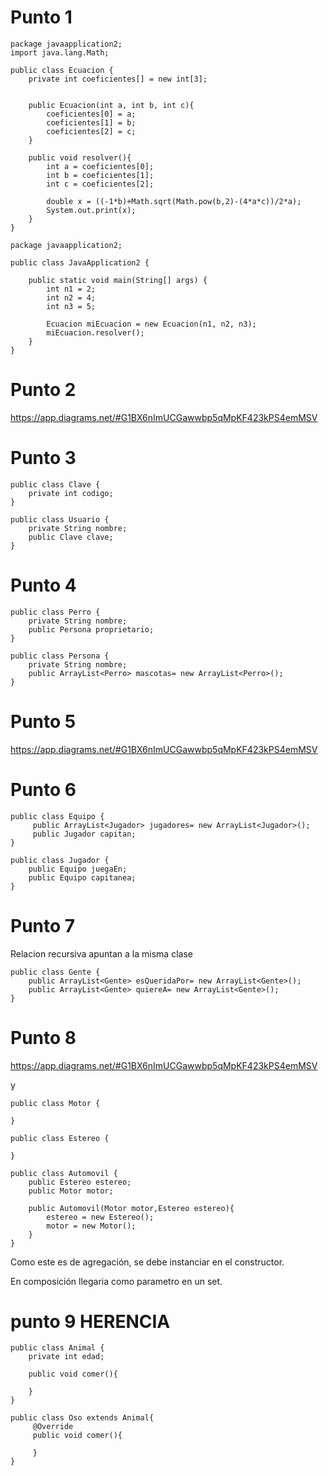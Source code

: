 # Punto 1

```
package javaapplication2;
import java.lang.Math;

public class Ecuacion {
    private int coeficientes[] = new int[3];
    
    
    public Ecuacion(int a, int b, int c){
        coeficientes[0] = a;
        coeficientes[1] = b;
        coeficientes[2] = c;
    }
    
    public void resolver(){
        int a = coeficientes[0];
        int b = coeficientes[1];
        int c = coeficientes[2];
        
        double x = ((-1*b)+Math.sqrt(Math.pow(b,2)-(4*a*c))/2*a);
        System.out.print(x);
    }
}
```

```
package javaapplication2;

public class JavaApplication2 {

    public static void main(String[] args) {
        int n1 = 2;
        int n2 = 4;
        int n3 = 5;
        
        Ecuacion miEcuacion = new Ecuacion(n1, n2, n3);
        miEcuacion.resolver();
    }   
}
```

# Punto 2

https://app.diagrams.net/#G1BX6nImUCGawwbp5qMpKF423kPS4emMSV

# Punto 3

```
public class Clave {
    private int codigo;
}
```

```
public class Usuario {
    private String nombre;
    public Clave clave;
}
```

# Punto 4

```
public class Perro {
    private String nombre;
    public Persona proprietario;
}
```

```
public class Persona {
    private String nombre;
    public ArrayList<Perro> mascotas= new ArrayList<Perro>();
}
```

# Punto 5

https://app.diagrams.net/#G1BX6nImUCGawwbp5qMpKF423kPS4emMSV


# Punto 6

```
public class Equipo {
     public ArrayList<Jugador> jugadores= new ArrayList<Jugador>();
     public Jugador capitan;
}
```

```
public class Jugador {
    public Equipo juegaEn;
    public Equipo capitanea;
}

```

# Punto 7

Relacion recursiva apuntan a la misma clase

```
public class Gente {
    public ArrayList<Gente> esQueridaPor= new ArrayList<Gente>();
    public ArrayList<Gente> quiereA= new ArrayList<Gente>();
}
```

# Punto 8

https://app.diagrams.net/#G1BX6nImUCGawwbp5qMpKF423kPS4emMSV

y

```
public class Motor {
    
}
```

```
public class Estereo {
    
}
```

```
public class Automovil {
    public Estereo estereo;
    public Motor motor;
    
    public Automovil(Motor motor,Estereo estereo){
        estereo = new Estereo();
        motor = new Motor();
    }
}
```

Como este es de agregación, se debe instanciar en el constructor.

En composición llegaria como parametro en un set.


# punto 9 HERENCIA

```
public class Animal {
    private int edad;
    
    public void comer(){
        
    }
}

```

```
public class Oso extends Animal{
     @Override
     public void comer(){
         
     }
}
```
